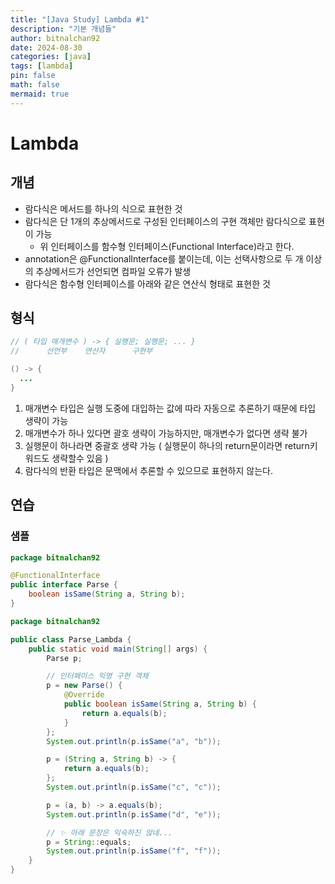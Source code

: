 ```yaml
---
title: "[Java Study] Lambda #1"
description: "기본 개념들"
author: bitnalchan92
date: 2024-08-30
categories: [java]
tags: [lambda]
pin: false
math: false
mermaid: true
---
```




# Lambda

## 개념

- 람다식은 메서드를 하나의 식으로 표현한 것
- 람다식은 단 1개의 추상메서드로 구성된 인터페이스의 구현 객체만 람다식으로 표현이 가능
  - 위 인터페이스를 함수형 인터페이스(Functional Interface)라고 한다.
- annotation은 @FunctionalInterface를 붙이는데, 이는 선택사항으로 두 개 이상의 추상메서드가 선언되면 컴파일 오류가 발생
- 람다식은 함수형 인터페이스를 아래와 같은 연산식 형태로 표현한 것



## 형식

```java
// ( 타입 매개변수 ) -> { 실행문; 실행문; ... }
//	    선언부    연산자      구현부

() -> {
  ...
}
```

1. 매개변수 타입은 실행 도중에 대입하는 값에 따라 자동으로 추론하기 때문에 타입 생략이 가능
2. 매개변수가 하나 있다면 괄호 생략이 가능하지만, 매개변수가 없다면 생략 불가
3. 실행문이 하나라면 중괄호 생략 가능 ( 실행문이 하나의 return문이라면 return키워드도 생략할수 있음 )
4. 람다식의 반환 타입은 문맥에서 추론할 수 있으므로 표현하지 않는다.



## 연습

### 샘플

```java
package bitnalchan92

@FunctionalInterface
public interface Parse { 
    boolean isSame(String a, String b);
}
```

```java
package bitnalchan92

public class Parse_Lambda {
    public static void main(String[] args) {
        Parse p;

        // 인터페이스 익명 구현 객체
        p = new Parse() {
            @Override
            public boolean isSame(String a, String b) {
                return a.equals(b);
            }
        };
        System.out.println(p.isSame("a", "b"));

        p = (String a, String b) -> {
            return a.equals(b);
        };
        System.out.println(p.isSame("c", "c"));

        p = (a, b) -> a.equals(b);
        System.out.println(p.isSame("d", "e"));

        // ✨ 아래 문장은 익숙하진 않네...
        p = String::equals;
        System.out.println(p.isSame("f", "f"));
    }
}
```



